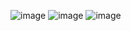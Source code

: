 ![image](https://github.com/user-attachments/assets/62fb57e5-c18e-437e-9ed5-b90ea8ab7323)
![image](https://github.com/user-attachments/assets/78570fb6-36ca-4281-b767-0e48c867213e)
![image](https://github.com/user-attachments/assets/23d2a3ac-2883-4c82-b6d0-d14f9cea1db6)



